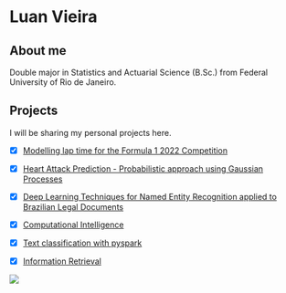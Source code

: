 # Luan Vieira

## About me

Double major in Statistics and Actuarial Science (B.Sc.) from Federal University of Rio de Janeiro.

## Projects

I will be sharing my personal projects here.

- [X] [Modelling lap time for the Formula 1 2022 Competition](https://github.com/luancvieira/Modelling-Formula-1-Lap-Time)

- [X] [Heart Attack Prediction - Probabilistic approach using Gaussian Processes](https://github.com/luancvieira/Heart-Attack-Prediction)
      
- [X] [Deep Learning Techniques for Named Entity Recognition applied to Brazilian Legal Documents](https://github.com/luancvieira/Deep-Learning-Techniques-for-Named-Entity-Recognition-applied-to-Brazilian-Legal-Documents)

- [X] [Computational Intelligence](https://github.com/luancvieira/Computational-Intelligence)

- [X] [Text classification with pyspark](https://github.com/luancvieira/Classificacao-de-texto-com-pyspark)

- [X] [Information Retrieval](https://github.com/luancvieira/Information-Retrieval-Evaluation)

<div> 
  <a href="https://www.linkedin.com/in/luancvieira/" target="_blank"><img src="https://img.shields.io/badge/-LinkedIn-%230077B5?style=for-the-badge&logo=linkedin&logoColor=white" target="_blank"></a> 
</div>
